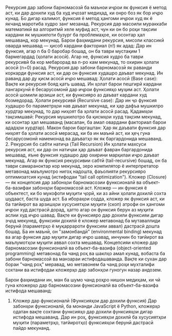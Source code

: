 Рекурсия дар забони барномасозӣ ба маънои иҷрои як функсия ё метод аст, ки дар дохили худ ба худ иҷозат медиҳад, ки онро боз як бор иҷро кунад. Бо дигар калимот, функсия ё метод ҳангоми иҷрои худ як ё якчанд маротиба худро занг мезанад. Рекурсия дар масоили мураккаби математикӣ ва алгоритмӣ хеле муфид аст, чун ки он бо роҳи тақсим кардани як мушкилоти бузург ба проблемаҳое, ки осонтар ҳал мешаванд, кор мекунад.
Барои фаҳмидани рекурсия, мисоли классикӣ оварда мешавад — ҳисоб кардани факториал (n!) як адад:
Дар ин функсия, агар n ба 0 баробар бошад, он ба таври мустақим 1 бармегардад (ҳолати асосӣ). Агар не, функсия худро ба таври рекурсивӣ ба кор мебарорад ва n-ро кам мекунад, то охирин ҳолати асосӣ (n=0) расад.
Рекурсия дар забони барномасозӣ як раванди коркарди функсия аст, ки дар он функсия худашро даъват мекунад. Ин раванд дар ду қисм асосӣ иҷро мешавад:
Ҳолати асосӣ (Base case): Вақте ки рекурсия бояд қатъ шавад. Ин ҳолат барои пешгирӣ кардани лангаркунӣ ё бесарусомонӣ дар иҷрои функсияҳо муҳим аст. Ҳолати асосӣ шомили арзиши аст, ки функсияро аз даъват кардани худ бозмедорад.
Ҳолати рекурсивӣ (Recursive case): Дар ин ҷо функсия худашро бо параметрҳои нав даъват мекунад, ки ҳар дафъа мушкилро хурдтар мекунад, то дар ниҳоят ба ҳолати асосӣ расад.
Қадамҳои тақсимшавӣ: Рекурсия мушкилотро ба қисмҳои хурд тақсим мекунад, ки осонтар ҳал мешаванд (масалан, ба амал овардани факториал барои ададҳои хурдтар).
Макон барои баргаштан: Ҳар як даъвати функсия дар ниҳоят ба ҳолати асосӣ мерасад, ки ба ин маънӣ аст, ки ҳеҷ гуна бесарусомонӣ намемонад ва даъватҳо як як баргардонида мешаванд.
2. Рекурсия бо сабти натиҷа (Tail Recursion)
Ин ҳолати махсуси рекурсия аст, ки дар он натиҷаи ҳар даъват фавран баргардонида мешавад, яъне функсия худашро дар охирини марҳилаи иҷро даъват мекунад. Агар як функсия рекурсивии сабтӣ (tail-recursive) бошад, он ба таври самараноктар кор мекунад, зеро компилятор ё интерпретатор метавонад маълумотро нигоҳ надошта, фаъолияти рекурсияро оптимизатсия кунад (истифодаи "tail call optimization").
Кложер (Closure) — як концепсия дар забонҳои барномасозии функсионалӣ ва объект-ба-вазифаи забонҳои барномасозӣ аст. Кложер — ин функсия ё объектест, ки бо мукофоти муҳити ҷорӣ, ки аз айни ҳолати дохилӣ сохта шудааст, баста шуда аст. Ба ибораҳои содда, кложер як функсия аст, ки ба тағйирот ва арзишҳои хусусиятҳои муҳити (скоп) атрофи он ҳангоми иҷрои худ дастрасӣ дорад, ҳатто агар он функсия берун аз муҳити аслии худ иҷро шавад.
Вақте ки функсияро дар дохили функсияи дигар эҷод мекунед, функсияи дохилӣ ё кложер метавонад ба мутаваллиди берунӣ (параметрҳо ё муқаррароти функсияи аввал) дастрасӣ дошта бошад. Ба ин маънӣ, он "замонбандӣ" (environmental binding) мекунад ва агар функсия дар муҳити дигар иҷро шавад, инчунин бо тағйирот ва маълумотҳои муҳити аввал сохта мешавад.
Концепсияи кложер дар барномасозии функсионалӣ ва объект-ба-вазифа (object-oriented programming) метавонад ба чанд роҳ ва шаклҳо амал кунад, вобаста ба забони барномасозӣ ва манзараи истифодашаванда. Вақте ки сухан дар бораи "чанд роҳ" меравад, мо метавонем ба чанд роҳи мухталифи сохтани ва истифодаи кложерҳо дар забонҳои гуногун назар андозем.

Барои фаҳмидани ин, ман ба шумо чанд роҳро нишон медиҳам, ки чӣ гуна кложерҳо дар барномасозии функсионалӣ ва объект-ба-вазифа истифода мешаванд:

1. Кложер дар функсионалӣ (Функсияҳои дар дохили функсия)
Дар забонҳои функсионалӣ, ба монанди JavaScript ё Python, кложерҳо одатан вақте сохтани функсияҳо дар дохили функсияҳои дигар истифода мешаванд. Дар ин роҳ, функсияҳои дохилӣ ба хусусиятҳои муҳити (параметрҳо, тағйиротҳо) функсияҳои берунӣ дастрасӣ пайдо мекунанд.
